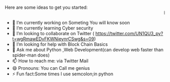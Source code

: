 

Here are some ideas to get you started:
<Marquee> Hi there </Marquee> 
- 🔭 I’m currently working on Someting You will know soon 
- 🌱 I’m currently learning Cyber security 
- 👯 I’m looking to collaborate on Twitter ( https://twitter.com/UN1QU3_py?t=wgRmawEDvFKWNieynrCSwg&s=09)
- 🤔 I’m looking for help with Block Chain Basics
- 💬 Ask me about Python ,Web Development(can develop web faster than spider-man does)
- 📫 How to reach me: via Twitter Mail 
- 😄 Pronouns: You can Call me genius 
- ⚡ Fun fact:Some times I use semcolon;in python 



